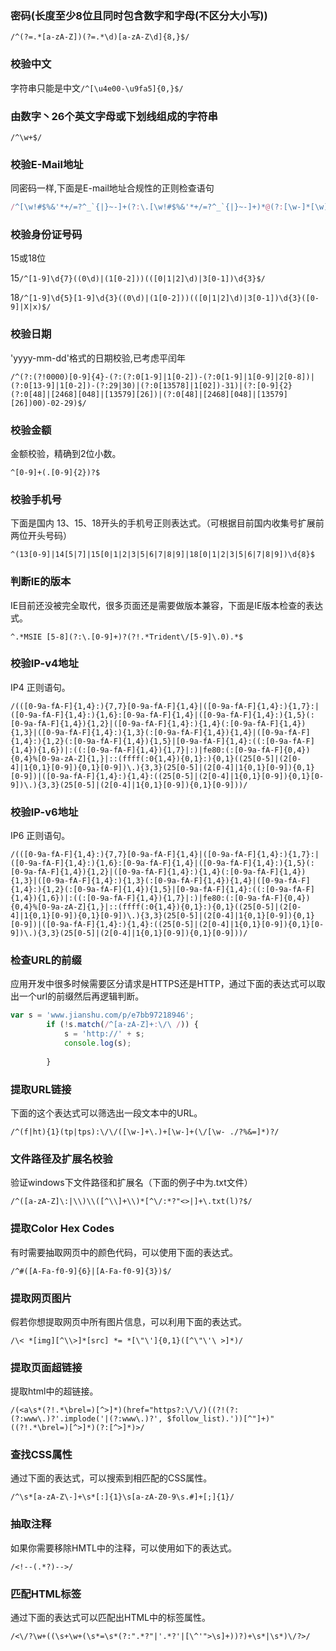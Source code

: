 ### 密码(长度至少8位且同时包含数字和字母(不区分大小写))

`/^(?=.*[a-zA-Z])(?=.*\d)[a-zA-Z\d]{8,}$/`

### 校验中文

字符串只能是中文`/^[\u4e00-\u9fa5]{0,}$/`

### 由数字丶26个英文字母或下划线组成的字符串

`/^\w+$/`

### 校验E-Mail地址

同密码一样,下面是E-mail地址合规性的正则检查语句

```javascript
/^[\w!#$%&'*+/=?^_`{|}~-]+(?:\.[\w!#$%&'*+/=?^_`{|}~-]+)*@(?:[\w-]*[\w]?\.)+[\w](?:[\w-]*[\w])?$/
```

### 校验身份证号码

15或18位

15`/^[1-9]\d{7}((0\d)|(1[0-2]))(([0|1|2]\d)|3[0-1])\d{3}$/`

18`/^[1-9]\d{5}[1-9]\d{3}((0\d)|(1[0-2]))(([0|1|2]\d)|3[0-1])\d{3}([0-9]|X|x)$/`

### 校验日期

'yyyy-mm-dd'格式的日期校验,已考虑平闰年

`/^(?:(?!0000)[0-9]{4}-(?:(?:0[1-9]|1[0-2])-(?:0[1-9]|1[0-9]|2[0-8])|(?:0[13-9]|1[0-2])-(?:29|30)|(?:0[13578]|1[02])-31)|(?:[0-9]{2}(?:0[48]|[2468][048]|[13579][26])|(?:0[48]|[2468][048]|[13579][26])00)-02-29)$/`

### 校验金额

金额校验，精确到2位小数。

`^[0-9]+(.[0-9]{2})?$`

### 校验手机号

下面是国内 13、15、18开头的手机号正则表达式。（可根据目前国内收集号扩展前两位开头号码）

`^(13[0-9]|14[5|7]|15[0|1|2|3|5|6|7|8|9]|18[0|1|2|3|5|6|7|8|9])\d{8}$`

### 判断IE的版本

IE目前还没被完全取代，很多页面还是需要做版本兼容，下面是IE版本检查的表达式。

`^.*MSIE [5-8](?:\.[0-9]+)?(?!.*Trident\/[5-9]\.0).*$`

### 校验IP-v4地址

IP4 正则语句。

`/(([0-9a-fA-F]{1,4}:){7,7}[0-9a-fA-F]{1,4}|([0-9a-fA-F]{1,4}:){1,7}:|([0-9a-fA-F]{1,4}:){1,6}:[0-9a-fA-F]{1,4}|([0-9a-fA-F]{1,4}:){1,5}(:[0-9a-fA-F]{1,4}){1,2}|([0-9a-fA-F]{1,4}:){1,4}(:[0-9a-fA-F]{1,4}){1,3}|([0-9a-fA-F]{1,4}:){1,3}(:[0-9a-fA-F]{1,4}){1,4}|([0-9a-fA-F]{1,4}:){1,2}(:[0-9a-fA-F]{1,4}){1,5}|[0-9a-fA-F]{1,4}:((:[0-9a-fA-F]{1,4}){1,6})|:((:[0-9a-fA-F]{1,4}){1,7}|:)|fe80:(:[0-9a-fA-F]{0,4}){0,4}%[0-9a-zA-Z]{1,}|::(ffff(:0{1,4}){0,1}:){0,1}((25[0-5]|(2[0-4]|1{0,1}[0-9]){0,1}[0-9])\.){3,3}(25[0-5]|(2[0-4]|1{0,1}[0-9]){0,1}[0-9])|([0-9a-fA-F]{1,4}:){1,4}:((25[0-5]|(2[0-4]|1{0,1}[0-9]){0,1}[0-9])\.){3,3}(25[0-5]|(2[0-4]|1{0,1}[0-9]){0,1}[0-9]))/`

### 校验IP-v6地址

IP6 正则语句。

`/(([0-9a-fA-F]{1,4}:){7,7}[0-9a-fA-F]{1,4}|([0-9a-fA-F]{1,4}:){1,7}:|([0-9a-fA-F]{1,4}:){1,6}:[0-9a-fA-F]{1,4}|([0-9a-fA-F]{1,4}:){1,5}(:[0-9a-fA-F]{1,4}){1,2}|([0-9a-fA-F]{1,4}:){1,4}(:[0-9a-fA-F]{1,4}){1,3}|([0-9a-fA-F]{1,4}:){1,3}(:[0-9a-fA-F]{1,4}){1,4}|([0-9a-fA-F]{1,4}:){1,2}(:[0-9a-fA-F]{1,4}){1,5}|[0-9a-fA-F]{1,4}:((:[0-9a-fA-F]{1,4}){1,6})|:((:[0-9a-fA-F]{1,4}){1,7}|:)|fe80:(:[0-9a-fA-F]{0,4}){0,4}%[0-9a-zA-Z]{1,}|::(ffff(:0{1,4}){0,1}:){0,1}((25[0-5]|(2[0-4]|1{0,1}[0-9]){0,1}[0-9])\.){3,3}(25[0-5]|(2[0-4]|1{0,1}[0-9]){0,1}[0-9])|([0-9a-fA-F]{1,4}:){1,4}:((25[0-5]|(2[0-4]|1{0,1}[0-9]){0,1}[0-9])\.){3,3}(25[0-5]|(2[0-4]|1{0,1}[0-9]){0,1}[0-9]))/`

### 检查URL的前缀

应用开发中很多时候需要区分请求是HTTPS还是HTTP，通过下面的表达式可以取出一个url的前缀然后再逻辑判断。

```javascript
var s = 'www.jianshu.com/p/e7bb97218946';
        if (!s.match(/^[a-zA-Z]+:\/\ /)) {
            s = 'http://' + s;
            console.log(s);
            
        }
```

### 提取URL链接

下面的这个表达式可以筛选出一段文本中的URL。

`/^(f|ht){1}(tp|tps):\/\/([\w-]+\.)+[\w-]+(\/[\w- ./?%&=]*)?/`

### 文件路径及扩展名校验

验证windows下文件路径和扩展名（下面的例子中为.txt文件）

`/^([a-zA-Z]\:|\\)\\([^\\]+\\)*[^\/:*?"<>|]+\.txt(l)?$/`

### 提取Color Hex Codes

有时需要抽取网页中的颜色代码，可以使用下面的表达式。

`/^#([A-Fa-f0-9]{6}|[A-Fa-f0-9]{3})$/`

### 提取网页图片

假若你想提取网页中所有图片信息，可以利用下面的表达式。

`/\< *[img][^\\>]*[src] *= *[\"\']{0,1}([^\"\'\ >]*)/`

### 提取页面超链接

提取html中的超链接。

`/(<a\s*(?!.*\brel=)[^>]*)(href="https?:\/\/)((?!(?:(?:www\.)?'.implode('|(?:www\.)?', $follow_list).'))[^"]+)"((?!.*\brel=)[^>]*)(?:[^>]*)>/`

### 查找CSS属性

通过下面的表达式，可以搜索到相匹配的CSS属性。

`/^\s*[a-zA-Z\-]+\s*[:]{1}\s[a-zA-Z0-9\s.#]+[;]{1}/`

### 抽取注释

如果你需要移除HMTL中的注释，可以使用如下的表达式。

`/<!--(.*?)-->/`

### 匹配HTML标签

通过下面的表达式可以匹配出HTML中的标签属性。

`/<\/?\w+((\s+\w+(\s*=\s*(?:".*?"|'.*?'|[\^'">\s]+))?)+\s*|\s*)\/?>/`